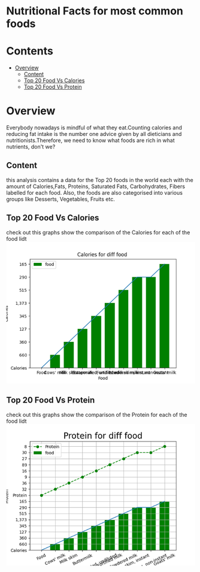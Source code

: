
Nutritional Facts for most common foods
=======================================

Contents
========

* [Overview](#overview)
	* [Content](#content)
	* [Top 20 Food Vs Calories](#top-20-food-vs-calories)
	* [Top 20 Food Vs Protein](#top-20-food-vs-protein)

# Overview


Everybody nowadays is mindful of what they eat.Counting calories and reducing fat intake is the number one advice given 
by all dieticians and nutritionists.Therefore, we need to know what foods are rich in what nutrients, don't we?


## Content


this  analysis contains a data for the Top 20 foods in the world each with the amount of Calories,Fats, Proteins, 
Saturated Fats, Carbohydrates, Fibers labelled for each food. Also, the foods are also categorised into various groups 
like Desserts, Vegetables, Fruits etc.
## Top 20 Food Vs Calories


 check out this graphs show  the comparison  of the Calories for each of the food lidt   
![FoodVSCalories](FoodVSCalories.png)
## Top 20 Food Vs Protein


 check out this graphs show  the comparison  of the Protein for each of the food lidt   
![FoodVSProtein](FoodVSProtein.png)
